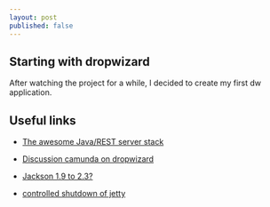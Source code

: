 ```yaml
---
layout: post
published: false
---
```


## Starting with dropwizard

After watching the project for a while, I decided to create my first dw application.

## Useful links

* [The awesome Java/REST server stack](https://www.openshift.com/blogs/day-13-dropwizard-the-awesome-java-rest-server-stack)

* [Discussion camunda on dropwizard](https://groups.google.com/forum/#!topic/camunda-bpm-users/YXoH1LaWMGQ)
* [Jackson 1.9 to 2.3?](http://wiki.fasterxml.com/JacksonUpgradeFrom19To20)

* [controlled shutdown of jetty](http://eureka.ykyuen.info/2010/07/26/jetty-stop-a-jetty-server-by-command/)

